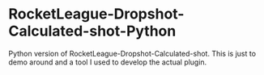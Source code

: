 # RocketLeague-Dropshot-Calculated-shot-Python
Python version of RocketLeague-Dropshot-Calculated-shot. This is just to demo around and a tool I used to develop the actual plugin.
